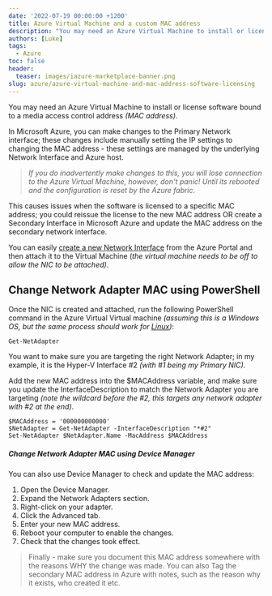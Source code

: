 ```yaml
---
date: '2022-07-19 00:00:00 +1200'
title: Azure Virtual Machine and a custom MAC address
description: "You may need an Azure Virtual Machine to install or license software bound to a media access control address MAC address ."
authors: [Luke]
tags:
  - Azure
toc: false
header:
  teaser: images/iazure-marketplace-banner.png
slug: azure/azure-virtual-machine-and-mac-address-software-licensing
---
```

You may need an Azure Virtual Machine to install or license software bound to a media access control address _(MAC address)_.

In Microsoft Azure, you can make changes to the Primary Network interface; these changes include manually setting the IP settings to changing the MAC address - these settings are managed by the underlying Network Interface and Azure host.

> _If you do inadvertently make changes to this, you will lose connection to the Azure Virtual Machine, however, don't panic! Until its rebooted and the configuration is reset by the Azure fabric._

This causes issues when the software is licensed to a specific MAC address; you could reissue the license to the new MAC address OR create a Secondary Interface in Microsoft Azure and update the MAC address on the secondary network interface.

You can easily [create a new Network Interface](https://learn.microsoft.com/en-us/azure/virtual-network/network-overview?WT.mc_id=AZ-MVP-5004796#network-interfaces "Network interfaces") from the Azure Portal and then attach it to the Virtual Machine (_the virtual machine needs to be off to allow the NIC to be attached)_.

## Change Network Adapter MAC using PowerShell

Once the NIC is created and attached, run the following PowerShell command in the Azure Virtual Virtual machine _(assuming this is a Windows OS, but the same process should work for_ [_Linux_](https://www.linuxshelltips.com/change-mac-address-linux/ "How to Change Network MAC Address in Linux")_)_:

    Get-NetAdapter

You want to make sure you are targeting the right Network Adapter; in my example, it is the Hyper-V Interface #2 _(with #1 being my Primary NIC)_.

Add the new MAC address into the $MACAddress variable, and make sure you update the InterfaceDescription to match the Network Adapter you are targeting _(note the wildcard before the #2, this targets any network adapter with #2 at the end)_.

    $MACAddress = '000000000000'
    $NetAdapter = Get-NetAdapter -InterfaceDescription "*#2"
    Set-NetAdapter $NetAdapter.Name -MacAddress $MACAddress

##### Change Network Adapter MAC using Device Manager

You can also use Device Manager to check and update the MAC address:

1. Open the Device Manager.
2. Expand the Network Adapters section.
3. Right-click on your adapter.
4. Click the Advanced tab.
5. Enter your new MAC address.
6. Reboot your computer to enable the changes.
7. Check that the changes took effect.

> Finally - make sure you document this MAC address somewhere with the reasons WHY the change was made. You can also Tag the secondary MAC address in Azure with notes, such as the reason why it exists, who created it etc.
